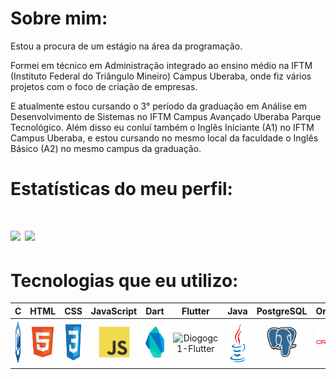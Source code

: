 <h1>Sobre mim:</h1>

Estou a procura de um estágio na área da programação.

Formei em técnico em Administração integrado ao ensino médio na IFTM (Instituto Federal do Triângulo Mineiro) Campus Uberaba, onde fiz vários projetos com o foco de criação de empresas.

E atualmente estou cursando o 3° período da graduação em Análise em Desenvolvimento de Sistemas no IFTM Campus Avançado Uberaba Parque Tecnológico. Além disso eu conluí também o Inglês Iniciante (A1) no IFTM Campus Uberaba, e estou cursando no mesmo local da faculdade o Inglês Básico (A2) no mesmo campus da graduação.

<h1>Estatísticas do meu perfil:<h1>

<div>
  <img height="180em" src="https://github-readme-stats.vercel.app/api?username=Diogogc1&show_icons=true&theme=algolia&include_all_commits=true&count_private=true"/>
  <img height="180em" src="https://github-readme-stats.vercel.app/api/top-langs/?username=Diogogc1&layout=compact&langs_count=7&theme=algolia"/>
</div>
  
<h1>Tecnologias que eu utilizo:</h1>

| C | HTML | CSS | JavaScript | Dart | Flutter | Java | PostgreSQL | Oracle | SQL | JQuerry |
|:-:|:-:|:-:|:-:|:-:|:-:|:-:|:-:|:-:|:-:|:-:|
| <img alt="Diogogc1-C" src="https://raw.githubusercontent.com/devicons/devicon/master/icons/c/c-original.svg" width="70" height="70"> | <img alt="Diogogc1-HTML" src="https://raw.githubusercontent.com/devicons/devicon/master/icons/html5/html5-original.svg" width="50" height="50"> | <img alt="Diogogc1-CSS" src="https://raw.githubusercontent.com/devicons/devicon/master/icons/css3/css3-original.svg" width="59" height="59"> | <img alt="Diogogc1-JS" src="https://raw.githubusercontent.com/devicons/devicon/master/icons/javascript/javascript-original.svg" width="50" height="50"> | <img alt="Diogogc1-Dart" src="https://raw.githubusercontent.com/devicons/devicon/master/icons/dart/dart-original.svg" width="50" height="50"> | <img alt="Diogogc1-Flutter" src="https://cdn.jsdelivr.net/gh/devicons/devicon/icons/flutter/flutter-original.svg" width="50" height="50"> | <img alt="Diogogc1-Java" src="https://raw.githubusercontent.com/devicons/devicon/master/icons/java/java-original.svg" width="65" height="65"> | <img alt="Diogogc1-PostgreSQL" src="https://raw.githubusercontent.com/devicons/devicon/master/icons/postgresql/postgresql-original.svg" width="50" height="50"> | <img alt="Diogogc1-Oracle" src="https://raw.githubusercontent.com/devicons/devicon/master/icons/oracle/oracle-original.svg" width="50" height="50"> | <img alt="Diogogc1-SQL" src="https://symbols.getvecta.com/stencil_28/61_sql-database-generic.90b41636a8.svg" width="50" height="50"> | <img alt="Diogogc1-JQuerry" src="https://raw.githubusercontent.com/devicons/devicon/master/icons/jquery/jquery-original.svg" width="50" height="50"> |
